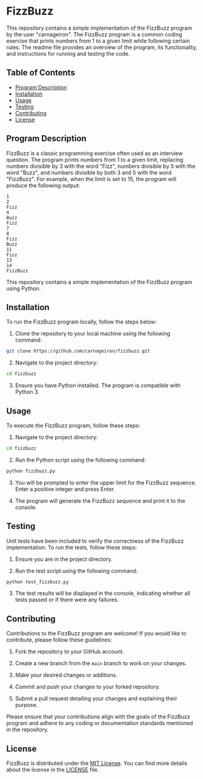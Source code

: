 # FizzBuzz

This repository contains a simple implementation of the FizzBuzz program by the user "carnageiron". The FizzBuzz program is a common coding exercise that prints numbers from 1 to a given limit while following certain rules. The readme file provides an overview of the program, its functionality, and instructions for running and testing the code.

## Table of Contents
- [Program Description](#program-description)
- [Installation](#installation)
- [Usage](#usage)
- [Testing](#testing)
- [Contributing](#contributing)
- [License](#license)

## Program Description

FizzBuzz is a classic programming exercise often used as an interview question. The program prints numbers from 1 to a given limit, replacing numbers divisible by 3 with the word "Fizz", numbers divisible by 5 with the word "Buzz", and numbers divisible by both 3 and 5 with the word "FizzBuzz". For example, when the limit is set to 15, the program will produce the following output:

```
1
2
Fizz
4
Buzz
Fizz
7
8
Fizz
Buzz
11
Fizz
13
14
FizzBuzz
```

This repository contains a simple implementation of the FizzBuzz program using Python.

## Installation

To run the FizzBuzz program locally, follow the steps below:

1. Clone the repository to your local machine using the following command:

```bash
git clone https://github.com/carnageiron/fizzbuzz.git
```

2. Navigate to the project directory:

```bash
cd fizzbuzz
```

3. Ensure you have Python installed. The program is compatible with Python 3.

## Usage

To execute the FizzBuzz program, follow these steps:

1. Navigate to the project directory:

```bash
cd fizzbuzz
```

2. Run the Python script using the following command:

```bash
python fizzbuzz.py
```

3. You will be prompted to enter the upper limit for the FizzBuzz sequence. Enter a positive integer and press Enter.

4. The program will generate the FizzBuzz sequence and print it to the console.

## Testing

Unit tests have been included to verify the correctness of the FizzBuzz implementation. To run the tests, follow these steps:

1. Ensure you are in the project directory.

2. Run the test script using the following command:

```bash
python test_fizzbuzz.py
```

3. The test results will be displayed in the console, indicating whether all tests passed or if there were any failures.

## Contributing

Contributions to the FizzBuzz program are welcome! If you would like to contribute, please follow these guidelines:

1. Fork the repository to your GitHub account.

2. Create a new branch from the `main` branch to work on your changes.

3. Make your desired changes or additions.

4. Commit and push your changes to your forked repository.

5. Submit a pull request detailing your changes and explaining their purpose.

Please ensure that your contributions align with the goals of the FizzBuzz program and adhere to any coding or documentation standards mentioned in the repository.

## License

FizzBuzz is distributed under the [MIT License](LICENSE). You can find more details about the license in the [LICENSE](LICENSE) file.
